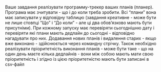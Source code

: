 Ваше завдання реалізувати программу-трекер ваших планів (планер). Програма має зчитувати - що і до коли треба зробити. Всі “плани” вона має записувати у відповідну таблицю (завдання креативне - може бути не лише стовпці “Що” і “До коли” - але ці два обов’язково мають бути присутніми). При кожному запуску має перевіряти сьогоднішню дату і перевіряти які плани мають дедлайн до сьогодні - відповідно нагадувати про них. Додавання нових планів і видалення старих - якщо вже виконано - здійснюється через командну стрічку. Також необхідно реалізувати пріоритетність виконання планів - може бути таке - що на один день маєте кілька дедлайнів - вони між собою мають мати свою пріоритетність і згідно із цією пріоритетністю мають бути записані в csv-файл
